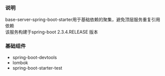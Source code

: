 ### 说明
base-server-spring-boot-starter用于基础依赖的聚集，避免顶层服务重复引用依赖  
该服务构建于spring-boot 2.3.4.RELEASE 版本
### 基础组件
* spring-boot-devtools  
* lombok  
* spring-boot-starter-test  

